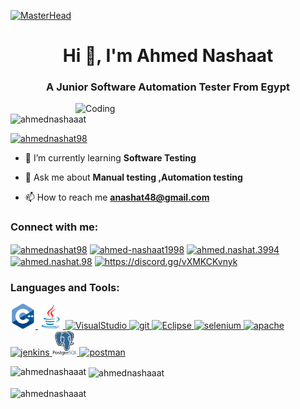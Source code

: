 [![MasterHead](https://blog.openreplay.com/1ed3f9e8efd90188567f869a4170ef97/image1.gif)](https://rishavchanda.io)
<h1 align="center">Hi 👋, I'm Ahmed Nashaat</h1>
<h3 align="center">A Junior Software Automation Tester From Egypt</h3>
<img align="right" alt="Coding" width="400" src="https://www.careerguide.com/career/wp-content/uploads/2021/10/Boy-Working-From-Home.gif">

<p align="left"> <img src="https://komarev.com/ghpvc/?username=ahmednashaaat&label=Profile%20views&color=0e75b6&style=flat" alt="ahmednashaaat" /> </p>

<p align="left"> <a href="https://twitter.com/ahmednashat98" target="blank"><img src="https://img.shields.io/twitter/follow/ahmednashat98?logo=twitter&style=for-the-badge" alt="ahmednashat98" /></a> </p>

- 🌱 I’m currently learning **Software Testing**

- 💬 Ask me about **Manual testing ,Automation testing**

- 📫 How to reach me **anashat48@gmail.com**

<h3 align="left">Connect with me:</h3>
<p align="left">
<a href="https://twitter.com/ahmednashat98" target="blank"><img align="center" src="https://raw.githubusercontent.com/rahuldkjain/github-profile-readme-generator/master/src/images/icons/Social/twitter.svg" alt="ahmednashat98" height="30" width="40" /></a>
<a href="https://linkedin.com/in/ahmed-nashaat1998" target="blank"><img align="center" src="https://raw.githubusercontent.com/rahuldkjain/github-profile-readme-generator/master/src/images/icons/Social/linked-in-alt.svg" alt="ahmed-nashaat1998" height="30" width="40" /></a>
<a href="https://fb.com/ahmed.nashat.3994" target="blank"><img align="center" src="https://raw.githubusercontent.com/rahuldkjain/github-profile-readme-generator/master/src/images/icons/Social/facebook.svg" alt="ahmed.nashat.3994" height="30" width="40" /></a>
<a href="https://instagram.com/ahmed.nashat.98" target="blank"><img align="center" src="https://raw.githubusercontent.com/rahuldkjain/github-profile-readme-generator/master/src/images/icons/Social/instagram.svg" alt="ahmed.nashat.98" height="30" width="40" /></a>
<a href="https://discord.gg/https://discord.gg/vXMKCKvnyk" target="blank"><img align="center" src="https://raw.githubusercontent.com/rahuldkjain/github-profile-readme-generator/master/src/images/icons/Social/discord.svg" alt="https://discord.gg/vXMKCKvnyk" height="30" width="40" /></a>
</p>

<h3 align="left">Languages and Tools:</h3>
<p align="left"> <a href="https://www.w3schools.com/cpp/" target="_blank" rel="noreferrer"> <img src="https://raw.githubusercontent.com/devicons/devicon/master/icons/cplusplus/cplusplus-original.svg" alt="cplusplus" width="40" height="40"/> </a> <a href="https://www.java.com" target="_blank" rel="noreferrer"> <img src="https://raw.githubusercontent.com/devicons/devicon/master/icons/java/java-original.svg" alt="java" width="40" height="40"/> <a href="https://visualstudio.microsoft.com/" target="_blank" rel="noreferrer"> <img src="https://1000logos.net/wp-content/uploads/2020/08/Visual-Studio-Logo-500x313.png" alt="VisualStudio" width="40" height="40"/> </a> <a href="https://git-scm.com/" target="_blank" rel="noreferrer"> <img src="https://www.vectorlogo.zone/logos/git-scm/git-scm-icon.svg" alt="git" width="40" height="40"/> </a> <a href="https://www.eclipse.org/" target="_blank" rel="noreferrer"> <img src="https://brandslogos.com/wp-content/uploads/images/eclipse-logo-vector.svg" alt="Eclipse" width="40" height="40"/> </a> <a href="https://www.selenium.dev" target="_blank" rel="noreferrer"> <img src="https://raw.githubusercontent.com/detain/svg-logos/780f25886640cef088af994181646db2f6b1a3f8/svg/selenium-logo.svg" alt="selenium" width="40" height="40"/><a href="https://www.apache.org/" target="_blank" rel="noreferrer"> <img src="https://weblabo.oscasierra.net/wp-content/uploads/2014/04/eyecatch-maven.png" alt="apache" width="40" height="40"/> <a href="https://www.jenkins.io" target="_blank" rel="noreferrer"> <img src="https://www.vectorlogo.zone/logos/jenkins/jenkins-icon.svg" alt="jenkins" width="40" height="40"/> </a><a href="https://www.postgresql.org" target="_blank" rel="noreferrer"> <img src="https://raw.githubusercontent.com/devicons/devicon/master/icons/postgresql/postgresql-original-wordmark.svg" alt="postgresql" width="40" height="40"/> </a> <a href="https://postman.com" target="_blank" rel="noreferrer"> <img src="https://www.vectorlogo.zone/logos/getpostman/getpostman-icon.svg" alt="postman" width="40" height="40"/> </a> </p>

<p><img align="left" src="https://github-readme-stats.vercel.app/api/top-langs?username=ahmednashaaat&show_icons=true&locale=en&layout=compact" alt="ahmednashaaat" /></p>

<p>&nbsp;<img align="center" src="https://github-readme-stats.vercel.app/api?username=ahmednashaaat&show_icons=true&locale=en" alt="ahmednashaaat" /></p>

<p><img align="center" src="https://github-readme-streak-stats.herokuapp.com/?user=ahmednashaaat&" alt="ahmednashaaat" /></p>
